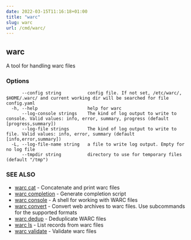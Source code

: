 ```yaml
---
date: 2022-03-15T11:16:18+01:00
title: "warc"
slug: warc
url: /cmd/warc/
---
```

## warc

A tool for handling warc files

### Options

```
      --config string          config file. If not set, /etc/warc/, $HOME/.warc/ and current working dir will be searched for file config.yaml
  -h, --help                   help for warc
      --log-console strings    The kind of log output to write to console. Valid values: info, error, summary, progress (default [progress,summary])
      --log-file strings       The kind of log output to write to file. Valid values: info, error, summary (default [info,error,summary])
  -L, --log-file-name string   a file to write log output. Empty for no log file
      --tmpdir string          directory to use for temporary files (default "/tmp")
```

### SEE ALSO

* [warc cat](../warc_cat/)	 - Concatenate and print warc files
* [warc completion](../warc_completion/)	 - Generate completion script
* [warc console](../warc_console/)	 - A shell for working with WARC files
* [warc convert](../warc_convert/)	 - Convert web archives to warc files. Use subcommands for the supported formats
* [warc dedup](../warc_dedup/)	 - Deduplicate WARC files
* [warc ls](../warc_ls/)	 - List records from warc files
* [warc validate](../warc_validate/)	 - Validate warc files

